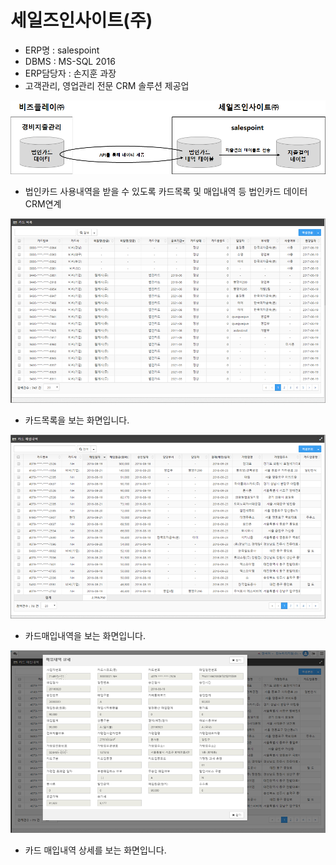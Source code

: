 # 세일즈인사이트\(주\)

 - ERP명 : salespoint  
 - DBMS : MS-SQL 2016  
 - ERP담당자 : 손지훈 과장  
 - 고객관리, 영업관리 전문 CRM 솔루션 제공업

![\[&#xADF8;&#xB9BC;1\] &#xAD6C;&#xC131;&#xB3C4;](../../../../.gitbook/assets/image%20%28121%29.png)

 - 법인카드 사용내역을 받을 수 있도록 카드목록 및 매입내역 등 법인카드 데이터 CRM연계

![\[&#xADF8;&#xB9BC;2\] &#xCE74;&#xB4DC;&#xBAA9;&#xB85D; &#xD654;&#xBA74;](../../../../.gitbook/assets/image%20%28213%29.png)

 - 카드목록을 보는 화면입니다.     

![\[&#xADF8;&#xB9BC;3\] &#xCE74;&#xB4DC; &#xB9E4;&#xC785;&#xB0B4;&#xC5ED; &#xD654;&#xBA74;](../../../../.gitbook/assets/image%20%28223%29.png)

 - 카드매입내역을 보는 화면입니다.

![\[&#xADF8;&#xB9BC;4\] &#xB9E4;&#xC785;&#xB0B4;&#xC5ED; &#xC0C1;&#xC138; &#xD654;&#xBA74;](../../../../.gitbook/assets/image%20%28196%29.png)

 - 카드 매입내역 상세를 보는 화면입니다.

